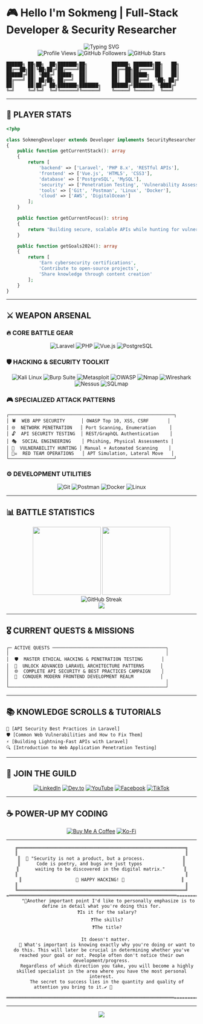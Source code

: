 # 🎮 Hello I'm Sokmeng | Full-Stack Developer & Security Researcher
<div align="center">
  <img src="https://readme-typing-svg.herokuapp.com?font=Fira+Code&size=22&duration=3000&pause=1000&color=00F5FF&center=true&vCenter=true&width=600&lines=Laravel+API+Specialist;Cybersecurity+%26+Pentesting+Expert;Full-Stack+Web+Developer;Always+Learning%2C+Always+Building" alt="Typing SVG" />
</div>
<div align="center">
  <img src="https://komarev.com/ghpvc/?username=heangsokmeng&color=blueviolet&style=flat-square&label=Profile+Views" alt="Profile Views" />
  <img src="https://img.shields.io/github/followers/heangsokmeng?label=Followers&style=flat-square&color=blue" alt="GitHub Followers" />
  <img src="https://img.shields.io/github/stars/heangsokmeng?label=Stars&style=flat-square&color=yellow" alt="GitHub Stars" />
</div>

```
██████╗ ██╗██╗  ██╗███████╗██╗         ██████╗ ███████╗██╗   ██╗
██╔══██╗██║╚██╗██╔╝██╔════╝██║         ██╔══██╗██╔════╝██║   ██║
██████╔╝██║ ╚███╔╝ █████╗  ██║         ██║  ██║█████╗  ██║   ██║
██╔═══╝ ██║ ██╔██╗ ██╔══╝  ██║         ██║  ██║██╔══╝  ╚██╗ ██╔╝
██║     ██║██╔╝ ██╗███████╗███████╗    ██████╔╝███████╗ ╚████╔╝ 
╚═╝     ╚═╝╚═╝  ╚═╝╚══════╝╚══════╝    ╚═════╝ ╚══════╝  ╚═══╝  
```

---

## 🎯 PLAYER STATS

```php
<?php

class SokmengDeveloper extends Developer implements SecurityResearcher
{
    public function getCurrentStack(): array
    {
        return [
            'backend' => ['Laravel', 'PHP 8.x', 'RESTful APIs'],
            'frontend' => ['Vue.js', 'HTML5', 'CSS3'],
            'database' => ['PostgreSQL', 'MySQL'],
            'security' => ['Penetration Testing', 'Vulnerability Assessment'],
            'tools' => ['Git', 'Postman', 'Linux', 'Docker'],
            'cloud' => ['AWS', 'DigitalOcean']
        ];
    }

    public function getCurrentFocus(): string
    {
        return "Building secure, scalable APIs while hunting for vulnerabilities";
    }

    public function getGoals2024(): array
    {
        return [
            'Earn cybersecurity certifications',
            'Contribute to open-source projects',
            'Share knowledge through content creation'
        ];
    }
}
```

---

## ⚔️ WEAPON ARSENAL

### 🔥 CORE BATTLE GEAR
<div align="center">

![Laravel](https://img.shields.io/badge/🚀_Laravel-FF2D20?style=for-the-badge&logo=laravel&logoColor=white&labelColor=000000)
![PHP](https://img.shields.io/badge/⚡_PHP-777BB4?style=for-the-badge&logo=php&logoColor=white&labelColor=000000)
![Vue.js](https://img.shields.io/badge/✨_Vue.js-35495E?style=for-the-badge&logo=vuedotjs&logoColor=4FC08D&labelColor=000000)
![PostgreSQL](https://img.shields.io/badge/🐘_PostgreSQL-316192?style=for-the-badge&logo=postgresql&logoColor=white&labelColor=000000)

</div>

### 🛡️ HACKING & SECURITY TOOLKIT
<div align="center">

![Kali Linux](https://img.shields.io/badge/🐉_Kali_Linux-557C94?style=for-the-badge&logo=kali-linux&logoColor=white&labelColor=000000)
![Burp Suite](https://img.shields.io/badge/🔥_Burp_Suite-FF6633?style=for-the-badge&logo=burpsuite&logoColor=white&labelColor=000000)
![Metasploit](https://img.shields.io/badge/💥_Metasploit-2596CD?style=for-the-badge&logo=metasploit&logoColor=white&labelColor=000000)
![OWASP](https://img.shields.io/badge/🛡️_OWASP-000000?style=for-the-badge&logo=owasp&logoColor=white&labelColor=333333)
![Nmap](https://img.shields.io/badge/🔍_Nmap-4682B4?style=for-the-badge&logo=nmap&logoColor=white&labelColor=000000)
![Wireshark](https://img.shields.io/badge/📡_Wireshark-1679A7?style=for-the-badge&logo=wireshark&logoColor=white&labelColor=000000)
![Nessus](https://img.shields.io/badge/🎯_Nessus-00C176?style=for-the-badge&logo=tenable&logoColor=white&labelColor=000000)
![SQLmap](https://img.shields.io/badge/⚔️_SQLmap-CC2927?style=for-the-badge&logo=mysql&logoColor=white&labelColor=000000)

</div>

### 🎮 SPECIALIZED ATTACK PATTERNS
```
┌─────────────────────────────────────────────────────────────┐
│ 🕷️  WEB APP SECURITY      │ OWASP Top 10, XSS, CSRF       │
│ 🌐  NETWORK PENETRATION   │ Port Scanning, Enumeration     │
│ 🔓  API SECURITY TESTING  │ REST/GraphQL Authentication    │
│ 🎭  SOCIAL ENGINEERING    │ Phishing, Physical Assessments │
│ 🔎  VULNERABILITY HUNTING │ Manual + Automated Scanning    │
│ 🏴‍☠️  RED TEAM OPERATIONS   │ APT Simulation, Lateral Move   │
└─────────────────────────────────────────────────────────────┘
```

### ⚙️ DEVELOPMENT UTILITIES
<div align="center">

![Git](https://img.shields.io/badge/📚_Git-F05032?style=for-the-badge&logo=git&logoColor=white&labelColor=000000)
![Postman](https://img.shields.io/badge/📮_Postman-FF6C37?style=for-the-badge&logo=postman&logoColor=white&labelColor=000000)
![Docker](https://img.shields.io/badge/🐳_Docker-2496ED?style=for-the-badge&logo=docker&logoColor=white&labelColor=000000)
![Linux](https://img.shields.io/badge/🐧_Linux-FCC624?style=for-the-badge&logo=linux&logoColor=black&labelColor=000000)

</div>

---

## 📊 BATTLE STATISTICS

<div align="center">
  <img height="180em" src="https://github-readme-stats.vercel.app/api?username=heangsokmeng&show_icons=true&theme=chartreuse-dark&include_all_commits=true&count_private=true&bg_color=000000&title_color=00ff41&text_color=ffffff&icon_color=ff6b6b"/>
  <img height="180em" src="https://github-readme-stats.vercel.app/api/top-langs/?username=heangsokmeng&layout=compact&langs_count=8&theme=chartreuse-dark&bg_color=000000&title_color=00ff41&text_color=ffffff"/>
</div>

<div align="center">
  <img src="https://github-readme-streak-stats.herokuapp.com/?user=heangsokmeng&theme=neon-dark&background=000000&ring=00ff41&fire=ff6b6b&currStreakLabel=00ff41" alt="GitHub Streak" />
</div>

<div align="center">
  <img src="https://github-readme-activity-graph.vercel.app/graph?username=heangsokmeng&bg_color=000000&color=00ff41&line=ff6b6b&point=ffffff&area=true&hide_border=true" />
</div>

---

## 🎖️ CURRENT QUESTS & MISSIONS

```
┌─ ACTIVE QUESTS ──────────────────────────────────────────┐
│                                                          │
│  🛡️  MASTER ETHICAL HACKING & PENETRATION TESTING       │
│  🔧  UNLOCK ADVANCED LARAVEL ARCHITECTURE PATTERNS      │
│  🌐  COMPLETE API SECURITY & BEST PRACTICES CAMPAIGN    │
│  📱  CONQUER MODERN FRONTEND DEVELOPMENT REALM          │
│                                                          │
└──────────────────────────────────────────────────────────┘
```

---

## 📚 KNOWLEDGE SCROLLS & TUTORIALS

<!-- BLOG-POST-LIST:START -->
```
🔐 [API Security Best Practices in Laravel]
🛡️ [Common Web Vulnerabilities and How to Fix Them]  
⚡ [Building Lightning-Fast APIs with Laravel]
🔍 [Introduction to Web Application Penetration Testing]
```
<!-- BLOG-POST-LIST:END -->

---

## 🤝 JOIN THE GUILD

<div align="center">

[![LinkedIn](https://img.shields.io/badge/🔗_LinkedIn-0077B5?style=for-the-badge&logo=linkedin&logoColor=white&labelColor=000000)](https://linkedin.com/in/heang-sokmeng-2b13a7266)
[![Dev.to](https://img.shields.io/badge/📝_Dev.to-0A0A0A?style=for-the-badge&logo=devdotto&logoColor=white&labelColor=333333)](https://dev.to/heang_sokmeng_e9166697476)
[![YouTube](https://img.shields.io/badge/📺_YouTube-FF0000?style=for-the-badge&logo=youtube&logoColor=white&labelColor=000000)](https://www.youtube.com/@codebrewkh)
[![Facebook](https://img.shields.io/badge/👥_Facebook-1877F2?style=for-the-badge&logo=facebook&logoColor=white&labelColor=000000)](https://fb.com/heangsokmeng168)
[![TikTok](https://img.shields.io/badge/🎵_TikTok-000000?style=for-the-badge&logo=tiktok&logoColor=white&labelColor=000000)](https://www.tiktok.com/@codebrewkh)

</div>

---

## ☕ POWER-UP MY CODING

<div align="center">

[![Buy Me A Coffee](https://img.shields.io/badge/☕_Buy%20Me%20A%20Coffee-FFDD00?style=for-the-badge&logo=buy-me-a-coffee&logoColor=black&labelColor=000000)](https://www.buymeacoffee.com/heangsokmeng)
[![Ko-Fi](https://img.shields.io/badge/💝_Ko--fi-F16061?style=for-the-badge&logo=ko-fi&logoColor=white&labelColor=000000)](https://ko-fi.com/heangsokmeng)

</div>

---

<div align="center">

```
╔══════════════════════════════════════════════════════════════╗
║                                                              ║
║  💭 "Security is not a product, but a process.              ║
║      Code is poetry, and bugs are just typos               ║
║      waiting to be discovered in the digital matrix."       ║
║                                                              ║
║                    🚀 HAPPY HACKING! 🚀                     ║
║                                                              ║
╚══════════════════════════════════════════════════════════════╝
=══════════════════════════════════════════════════════════════========================================================================================================================================                                                                                                                                                                                              
     "🔰Another important point I'd like to personally emphasize is to define in detail what you're doing this for.
    ❓Is it for the salary?
    ❓The skills?
    ❓The title?

    It doesn't matter. 
    💯 What's important is knowing exactly why you're doing or want to do this. This will later be crucial in determining whether you've reached your goal or not. People often don't notice their own                  development/progress.
    Regardless of which direction you take, you will become a highly skilled specialist in the area where you have the most personal interest.
    The secret to success lies in the quantity and quality of attention you bring to it.✔️ 🚀                     
                                                             
══════════════════════════════════════════════════════════════==========================================================================================================================================
```

</div>

---

<div align="center">
  <img src="https://capsule-render.vercel.app/api?type=waving&color=0:00ff41,50:ff6b6b,100:ffd93d&height=120&section=footer&text=GAME%20OVER%20-%20THANKS%20FOR%20PLAYING!&fontSize=20&fontColor=000000&animation=fadeIn&desc=Ready%20to%20build%20something%20legendary%20together?&descAlignY=75&descAlign=50" />
</div>
